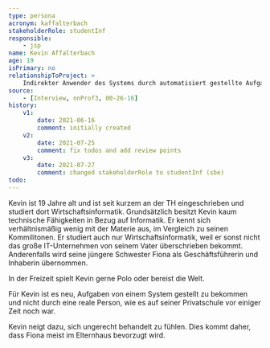 ```yaml
---
type: persona
acronym: kaffalterbach
stakeholderRole: studentInf
responsible: 
    - jsp
name: Kevin Affalterbach
age: 19 
isPrimary: no
relationshipToProject: >
    Indirekter Anwender des Systems durch automatisiert gestellte Aufgaben in einer Klausur.
source: 
    - [Interview, nnProf3, 00-26-16]
history:
    v1:
        date: 2021-06-16
        comment: initially created
    v2:
        date: 2021-07-25
        comment: fix todos and add review points
    v3:
        date: 2021-07-27
        comment: changed stakeholderRole to studentInf (sbe)        
todo:
---
```


Kevin ist 19 Jahre alt und ist seit kurzem an der TH eingeschrieben und studiert dort Wirtschaftsinformatik. 
Grundsätzlich besitzt Kevin kaum technische Fähigkeiten in Bezug auf Informatik. Er kennt sich verhältnismäßig wenig mit der Materie aus,
im Vergleich zu seinen Kommilitonen. Er studiert auch nur Wirtschaftsinformatik, weil er sonst nicht das große IT-Unternehmen von seinem Vater überschrieben bekommt. 
Anderenfalls wird seine jüngere Schwester Fiona als Geschäftsführerin und Inhaberin übernommen.

In der Freizeit spielt Kevin gerne Polo oder bereist die Welt.

Für Kevin ist es neu, Aufgaben von einem System gestellt zu bekommen und nicht durch eine reale Person, wie es auf seiner Privatschule vor einiger Zeit noch war. 

Kevin neigt dazu, sich ungerecht behandelt zu fühlen. Dies kommt daher, dass Fiona meist im Elternhaus bevorzugt wird.
